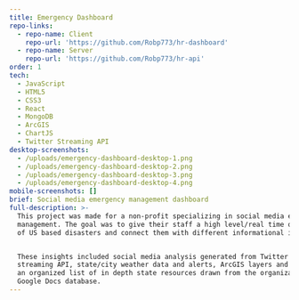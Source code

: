 ```yaml
---
title: Emergency Dashboard
repo-links:
  - repo-name: Client
    repo-url: 'https://github.com/Robp773/hr-dashboard'
  - repo-name: Server
    repo-url: 'https://github.com/Robp773/hr-api'
order: 1
tech:
  - JavaScript
  - HTML5
  - CSS3
  - React
  - MongoDB
  - ArcGIS
  - ChartJS
  - Twitter Streaming API
desktop-screenshots:
  - /uploads/emergency-dashboard-desktop-1.png
  - /uploads/emergency-dashboard-desktop-2.png
  - /uploads/emergency-dashboard-desktop-3.png
  - /uploads/emergency-dashboard-desktop-4.png
mobile-screenshots: []
brief: Social media emergency management dashboard
full-description: >-
  This project was made for a non-profit specializing in social media emergency
  management. The goal was to give their staff a high level/real time overview
  of US based disasters and connect them with different informational insights.


  These insights included social media analysis generated from Twitter's
  streaming API, state/city weather data and alerts, ArcGIS layers and maps, and
  an organized list of in depth state resources drawn from the organizations
  Google Docs database.
---
```


